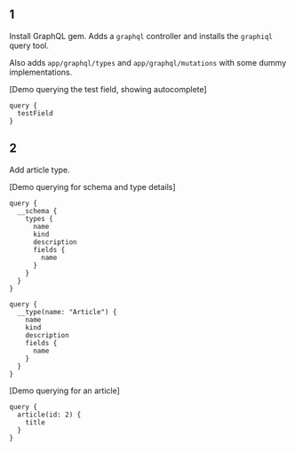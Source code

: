 ## 1

Install GraphQL gem. Adds a `graphql` controller and installs the `graphiql` query tool.

Also adds `app/graphql/types` and `app/graphql/mutations` with some dummy implementations.

[Demo querying the test field, showing autocomplete]

    query {
      testField
    }


## 2

Add article type.

[Demo querying for schema and type details]

    query {
      __schema {
        types {
          name
          kind
          description
          fields {
            name
          }
        }
      }
    }

    query {
      __type(name: "Article") {
        name
        kind
        description
        fields {
          name
        }
      }
    }

[Demo querying for an article]

    query {
      article(id: 2) {
        title
      }
    }






